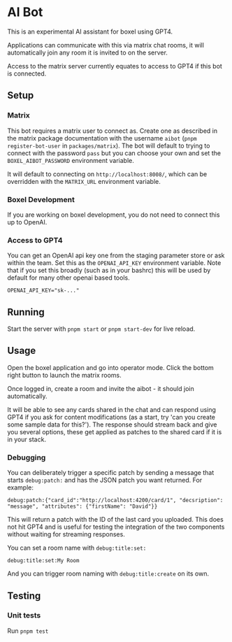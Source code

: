 # AI Bot

This is an experimental AI assistant for boxel using GPT4.

Applications can communicate with this via matrix chat rooms, it will automatically join any room it is invited to on the server.

Access to the matrix server currently equates to access to GPT4 if this bot is connected.

## Setup

### Matrix

This bot requires a matrix user to connect as. Create one as described in the matrix package documentation with the username `aibot` (`pnpm register-bot-user` in `packages/matrix`). The bot will default to trying to connect with the password `pass` but you can choose your own and set the `BOXEL_AIBOT_PASSWORD` environment variable.

It will default to connecting on `http://localhost:8008/`, which can be overridden with the `MATRIX_URL` environment variable.

### Boxel Development

If you are working on boxel development, you do not need to connect this up to OpenAI.

### Access to GPT4

You can get an OpenAI api key one from the staging parameter store or ask within the team.
Set this as the `OPENAI_API_KEY` environment variable. Note that if you set this broadly (such as in your bashrc) this will be used by default for many other openai based tools.

    OPENAI_API_KEY="sk-..."

## Running

Start the server with `pnpm start` or `pnpm start-dev` for live reload.

## Usage

Open the boxel application and go into operator mode. Click the bottom right button to launch the matrix rooms.

Once logged in, create a room and invite the aibot - it should join automatically.

It will be able to see any cards shared in the chat and can respond using GPT4 if you ask for content modifications (as a start, try 'can you create some sample data for this?'). The response should stream back and give you several options, these get applied as patches to the shared card if it is in your stack.

### Debugging

You can deliberately trigger a specific patch by sending a message that starts `debug:patch:` and has the JSON patch you want returned. For example:

```
debug:patch:{"card_id":"http://localhost:4200/card/1", "decsription": "message", "attributes": {"firstName": "David"}}
```

This will return a patch with the ID of the last card you uploaded. This does not hit GPT4 and is useful for testing the integration of the two components without waiting for streaming responses.

You can set a room name with `debug:title:set:`

```
debug:title:set:My Room
```

And you can trigger room naming with `debug:title:create` on its own.

## Testing

### Unit tests

Run `pnpm test`
